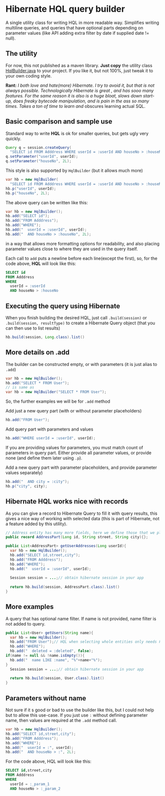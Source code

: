 # Hibernate HQL query builder
A single utility class for writing HQL in more readable way. Simplifies writing multiline queries, and queries that have optional parts depending on parameter values (like API adding extra filter by date if supplied date != null).

## The utility

For now, this not published as a maven library. **Just copy** the utility class [HqlBuilder.java](src/main/java/hr/hrg/hql/HqlBuilder.java)  to your project. If you like it, but not 100%, just tweak it to your own coding style.

**Rant:** *I both love and hate(more) Hibernate. I try to avoid it, but that is not always possible. Technologically Hibernate is great , and has sooo many features. For the same reason it is also is a huge bloat, slows down start-up, does freaky bytecode manipulation, and is pain in the ass so many times. Takes a ton of time to learn and* obscures learning actual SQL. 

## Basic comparison and sample use 
Standard way to write **HQL** is ok for smaller queries, but gets ugly very quickly.

```java
Query q = session.createQuery(
  "SELECT id FROM Adddress WHERE userId = :userId AND houseNo > :houseNo")
q.setParameter("userId", userId);
q.setParameter("houseNo", 2L);
```

This style is also supported by `HqlBuilder` (but it allows much more)

```java
var hb = new HqlBuilder(
  "SELECT id FROM Adddress WHERE userId = :userId AND houseNo > :houseNo");
hb.p("userId", userId);
hb.p("houseNo", 2L);
```

The above query can be written like this:

```java
var hb = new HqlBuilder();
hb.add("SELECT id");
hb.add("FROM Adddress");
hb.add("WHERE");
hb.add("  userId = :userId", userId);
hb.add("  AND houseNo > :houseNo", 2L);
```

in a way that allows more formatting options for readability, and also placing parameter values close to where they are used in the query itself. 

Each call to `add` puts a newline before each line(except the first), so, for the code above, **HQL** will look like this:

```sql
SELECT id
FROM Adddress
WHERE
  userId = :userId
  AND houseNo > :houseNo  
```



## Executing the query using Hibernate

When you finish building the desired HQL, just call `.build(session)` or `.build(session, resultType)` to create a Hibernate Query object (that you can then use to list results) 

```java
hb.build(session, Long.class).list()
```


## More details on .add

The builder can be constructed empty, or with parameters (it is just alias to `.add`)

```java
var hb = new HqlBuilder();
hb.add("SELECT * FROM User");
// is same as
var hb = new HqlBuilder("SELECT * FROM User");
```

So, the further examples we will be for `.add` method



Add just a new query part (with or without parameter placeholders)

```java
hb.add("FROM User");
```



Add query part with parameters and values

```java
hb.add("WHERE userId = :userId", userId);
```

If you are providing values for parameters, you must match count of parameters in query part. Either provide all parameter values, or provide none (and define them later using `.p`).



Add a new query part with parameter placeholders, and provide parameter values separately)

```java
hb.add("  AND city = :city");
hb.p("city", city);
```



## Hibernate HQL works nice with records

As you can give a record to Hibernate Query to fill it with query results, this gives a nice way of working with selected data (this is part of Hibernate, not a feature added by this utility).

```java
// Address entity has many more fields, here we define those that we plan to select
public record AddressPart(Long id, String street, String city){};

public List<AddressPart> getUserAddresses(Long userId){
  var hb = new HqlBuilder();
  hb.add("SELECT id,street,city");
  hb.add("FROM Adddress");
  hb.add("WHERE");
  hb.add("  userId = :userId", userId);
  
  Session session = ...;// obtain hibernate session in your app
  
  return hb.build(session, AddressPart.class).list()
}
```



## More examples

A query that has optional name filter. If name is not provided, name filter is not added to query.

```java
public List<User> getUsers(String name){
  var hb = new HqlBuilder();
  hb.add("FROM User");// HQL when selecting whole entities only needs FROM
  hb.add("WHERE");
  hb.add("  deleted = :deleted", false);
if(name != null && !name.isEmpty()){
  hb.add("  name LIKE :name", "%"+name+"%");
}
  Session session = ...;// obtain hibernate session in your app
  
  return hb.build(session, User.class).list()
}
```



## Parameters without name

Not sure if it s good or bad to use the builder like this, but I could not help but to allow this use-case. If you just use `:` without defining parameter name, then values are required at the `.add` method call. 

```java
var hb = new HqlBuilder();
hb.add("SELECT id,street,city");
hb.add("FROM Adddress");
hb.add("WHERE");
hb.add("  userId = :", userId);
hb.add("  AND houseNo > :", 2L);
```

For the code above, HQL will look like this:

```sql
SELECT id,street,city
FROM Adddress
WHERE
  userId = :_param_1
  AND houseNo > :_param_2  
```